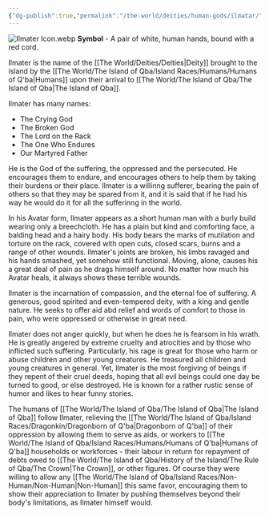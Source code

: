 ```yaml
---
{"dg-publish":true,"permalink":"/the-world/deities/human-gods/ilmatar/"}
---
```



![Ilmater Icon.webp](/img/user/zzzAttachments/Ilmater%20Icon.webp)
**Symbol** - A pair of white, human hands, bound with a red cord.

Ilmater is the name of the [[The World/Deities/Deities\|Deity]] brought to the island by the [[The World/The Island of Qba/Island Races/Humans/Humans of Q'ba\|Humans]] upon their arrival to [[The World/The Island of Qba/The Island of Qba\|The Island of Qba]].

Ilmater has many names:
- The Crying God
- The Broken God
- The Lord on the Rack
- The One Who Endures
- Our Martyred Father

He is the God of the suffering, the oppressed and the persecuted. He encourages them to endure, and encourages others to help them by taking their burdens or their place. Ilmater is a willinng sufferer, bearing the pain of others so that they may be spared from it, and it is said that if he had his way he would do it for all the sufferinng in the world.

In his Avatar form, Ilmater appears as a short human man with a burly build wearing only a breechcloth. He has a plain but kind and comforting face, a balding head and a hairy body. His body bears the marks of mutilation and torture on the rack, covered with open cuts, closed scars, burns and a range of other wounds. Ilmater's joints are broken, his limbs ravaged and his hands smashed, yet somehow still functional. Moving, alone, causes his a great deal of pain as he drags himself around. No matter how much his Avatar heals, it always shows these terrible wounds.

Ilmater is the incarnation of compassion, and the eternal foe of suffering. A generous, good spirited and even-tempered deity, with a king and gentle nature. He seeks to offer aid abd relief and words of comfort to those in pain, who were oppressed or otherwise in great need. 

Ilmater does not anger quickly, but when he does he is fearsom in his wrath. He is greatly angered by extreme cruelty and atrocities and by those who inflicted such suffering. Particularly, his rage is great for those who harm or abuse children and other young creatures. He treasured all children and young creatures in general. Yet, Ilmater is the most forgiving of beings if they repent of their cruel deeds, hoping that all evil beings could one day be turned to good, or else destroyed. He is known for a rather rustic sense of humor and likes to hear funny stories.

The humans of [[The World/The Island of Qba/The Island of Qba\|The Island of Qba]] follow Ilmater, relieving the [[The World/The Island of Qba/Island Races/Dragonkin/Dragonborn of Q'ba\|Dragonborn of Q'ba]] of their oppression by allowing them to serve as aids, or workers to [[The World/The Island of Qba/Island Races/Humans/Humans of Q'ba\|Humans of Q'ba]] households or workforces - their labour in return for repayment of debts owed to [[The World/The Island of Qba/History of the Island/The Rule of Qba/The Crown\|The Crown]], or other figures. Of course they were willing to allow any [[The World/The Island of Qba/Island Races/Non-Human/Non-Human\|Non-Human]] this same favor, encouraging them to show their appreciation to Ilmater by pushing themselves beyond their body's limitations, as Ilmater himself would. 